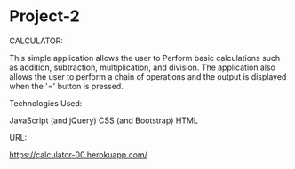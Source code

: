 # Project-2
CALCULATOR:

This simple application allows the user to Perform basic calculations such as addition, subtraction, multiplication, and division. The application also allows the user to perform a chain of operations and the output is displayed when the '=' button is pressed.

Technologies Used:

JavaScript (and jQuery)
CSS (and Bootstrap)
HTML

URL:

https://calculator-00.herokuapp.com/

